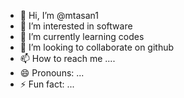 - 👋 Hi, I’m @mtasan1
- 👀 I’m interested in software
- 🌱 I’m currently learning codes
- 💞️ I’m looking to collaborate on github
- 📫 How to reach me ....
- 😄 Pronouns: ...
- ⚡ Fun fact: ...

<!---
mtasan1/mtasan1 is a ✨ special ✨ repository because its `README.md` (this file) appears on your GitHub profile.
You can click the Preview link to take a look at your changes.
--->
